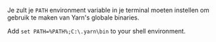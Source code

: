 Je zult je `PATH` environment variable in je terminal moeten instellen om gebruik te maken van Yarn's globale binaries.

Add `set PATH=%PATH%;C:\.yarn\bin` to your shell environment.